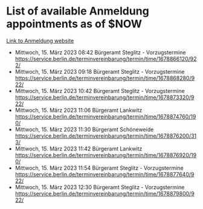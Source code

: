 # List of available Anmeldung appointments as of $NOW
[Link to Anmeldung website](https://service.berlin.de/terminvereinbarung/termin/tag.php?termin=1&anliegen[]=120686&dienstleisterlist=122210,122217,327316,122219,327312,122227,327314,122231,327346,122243,327348,122254,122252,329742,122260,329745,122262,329748,122271,327278,122273,327274,122277,327276,330436,122280,327294,122282,327290,122284,327292,122291,327270,122285,327266,122286,327264,122296,327268,150230,329760,122297,327286,122294,327284,122312,329763,122314,329775,122304,327330,122311,327334,122309,327332,317869,122281,327352,122279,329772,122283,122276,327324,122274,327326,122267,329766,122246,327318,122251,327320,122257,327322,122208,327298,122226,327300&herkunft=http%3A%2F%2Fservice.berlin.de%2Fdienstleistung%2F120686%2F)
- Mittwoch, 15. März 2023 08:42 Bürgeramt Steglitz - Vorzugstermine https://service.berlin.de/terminvereinbarung/termin/time/1678866120/922/
- Mittwoch, 15. März 2023 09:18 Bürgeramt Steglitz - Vorzugstermine https://service.berlin.de/terminvereinbarung/termin/time/1678868280/922/
- Mittwoch, 15. März 2023 10:42 Bürgeramt Steglitz - Vorzugstermine https://service.berlin.de/terminvereinbarung/termin/time/1678873320/922/
- Mittwoch, 15. März 2023 11:06 Bürgeramt Lankwitz https://service.berlin.de/terminvereinbarung/termin/time/1678874760/190/
- Mittwoch, 15. März 2023 11:30 Bürgeramt Schöneweide https://service.berlin.de/terminvereinbarung/termin/time/1678876200/313/
- Mittwoch, 15. März 2023 11:42 Bürgeramt Lankwitz https://service.berlin.de/terminvereinbarung/termin/time/1678876920/190/
- Mittwoch, 15. März 2023 11:54 Bürgeramt Steglitz - Vorzugstermine https://service.berlin.de/terminvereinbarung/termin/time/1678877640/922/
- Mittwoch, 15. März 2023 12:30 Bürgeramt Steglitz - Vorzugstermine https://service.berlin.de/terminvereinbarung/termin/time/1678879800/922/

